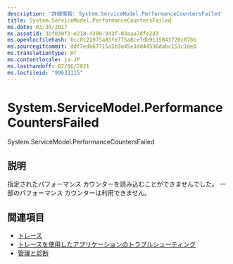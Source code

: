 ```yaml
---
description: '詳細情報: System.ServiceModel.PerformanceCountersFailed'
title: System.ServiceModel.PerformanceCountersFailed
ms.date: 03/30/2017
ms.assetid: 3bf030f3-e218-4300-943f-03aaa7dfe2d3
ms.openlocfilehash: bcc0c22975a83fe775a8ce7db9115041720c87bb
ms.sourcegitcommit: ddf7edb67715a5b9a45e3dd44536dabc153c1de0
ms.translationtype: HT
ms.contentlocale: ja-JP
ms.lasthandoff: 02/06/2021
ms.locfileid: "99633115"
---
```

# <a name="systemservicemodelperformancecountersfailed"></a>System.ServiceModel.PerformanceCountersFailed

System.ServiceModel.PerformanceCountersFailed  
  
## <a name="description"></a>説明  

 指定されたパフォーマンス カウンターを読み込むことができませんでした。 一部のパフォーマンス カウンターは利用できません。  
  
## <a name="see-also"></a>関連項目

- [トレース](index.md)
- [トレースを使用したアプリケーションのトラブルシューティング](using-tracing-to-troubleshoot-your-application.md)
- [管理と診断](../index.md)
